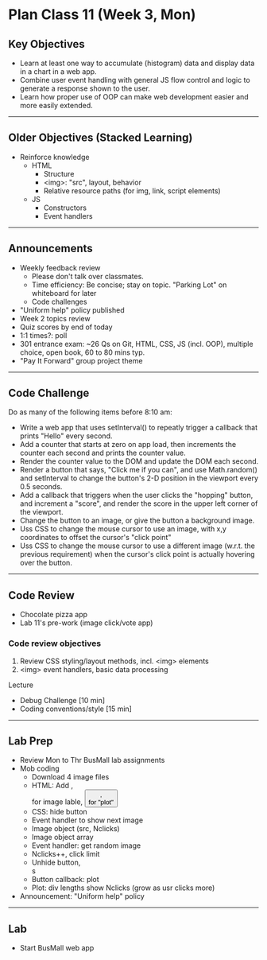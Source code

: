 # Plan Class 11 (Week 3, Mon)

## Key Objectives
- Learn at least one way to accumulate (histogram) data and display data in a chart in a web app.
- Combine user event handling with general JS flow control and logic to generate a response shown to the user.
- Learn how proper use of OOP can make web development easier and more easily extended.

---
## Older Objectives (Stacked Learning)
- Reinforce knowledge
  - HTML
    - Structure
    - &lt;img&gt;: "src", layout, behavior
    - Relative resource paths (for img, link, script elements)
  - JS
    - Constructors
    - Event handlers

---
## Announcements
- Weekly feedback review
  - Please don't talk over classmates.
  - Time efficiency: Be concise; stay on topic. "Parking Lot" on whiteboard for later
  - Code challenges
- "Uniform help" policy published
- Week 2 topics review
- Quiz scores by end of today
- 1:1 times?: poll
- 301 entrance exam: ~26 Qs on Git, HTML, CSS, JS (incl. OOP), multiple choice, open book, 60 to 80 mins typ.
- "Pay It Forward" group project theme

---
## Code Challenge
Do as many of the following items before 8:10 am:
- Write a web app that uses setInterval() to repeatly trigger a callback that prints "Hello" every second.
- Add a counter that starts at zero on app load, then increments the counter each second and prints the counter value.
- Render the counter value to the DOM and update the DOM each second.
- Render a button that says, "Click me if you can", and use Math.random() and setInterval to change the button's 2-D position in the viewport every 0.5 seconds.
- Add a callback that triggers when the user clicks the "hopping" button, and increment a "score", and render the score in the upper left corner of the viewport.
- Change the button to an image, or give the button a background image.
- Uss CSS to change the mouse cursor to use an image, with x,y coordinates to offset the cursor's "click point"
- Uss CSS to change the mouse cursor to use a different image (w.r.t. the previous requirement) when the cursor's click point is actually hovering over the button.

---
## Code Review
- Chocolate pizza app
- Lab 11's pre-work (image click/vote app)

### Code review objectives
1. Review CSS styling/layout methods, incl. &lt;img&gt; elements
2. &lt;img&gt; event handlers, basic data processing

Lecture
- Debug Challenge [10 min]
- Coding conventions/style [15 min]

---
## Lab Prep
- Review Mon to Thr BusMall lab assignments
- Mob coding
  - Download 4 image files
  - HTML: Add <img>, <div> for image lable, <button>, <div> for "plot"
  - CSS: hide button
  - Event handler to show next image
  - Image object (src, Nclicks)
  - Image object array
  - Event handler: get random image
  - Nclicks++, click limit
  - Unhide button, <div>s
  - Button callback: plot
  - Plot: div lengths show Nclicks (grow as usr clicks more)
- Announcement: "Uniform help" policy

---
## Lab
- Start BusMall web app